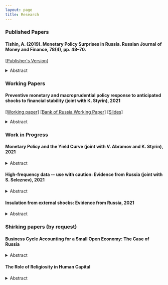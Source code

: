```yaml
---
layout: page
title: Research
---
```


<h3> Published Papers</h3>

<h4>Tishin, A. (2019). Monetary Policy Surprises in Russia. Russian Journal of Money and Finance, 78(4), pp. 48–70. </h4> 



[[Publisher's Version](https://rjmf.econs.online/upload/iblock/8db/Monetary_Policy_Surprises.pdf)]

  <details>
  <summary>Abstract</summary>

<p><em>This paper studies the monetary policy transmission in the Russian economy. The key question of this research is to determine how monetary policy affects the economy through currency exchange rates. I construct a series of monetary policy surprises for the Russian economy using the high-frequency identification approach. Many papers use futures on interest rates as monetary policy instruments; however, we do not have these futures on the Russian financial market. Therefore, I use different currency futures as monetary surprises because these futures are liquid, and they may reveal market sentiments. I take the dates when the Board of Directors of the Bank of Russia made a decision on the key rate and look at the changes in the currency exchange market in a tiny 30-minute window. Next, I construct a structural vector autoregression model to show the effect of these surprises on macroeconomic variables. In the identification process, I use the external instruments approach à la Gertler and Karadi (2015). Finally, I compare the results with other methods (Cholesky decomposition). I find that a tightening monetary policy significantly increases the bond rate; moreover, the effect on inflation is not immediate, but appears after a couple of months.</em></p>
 </details>

<h3> Working Papers  </h3>

<h4>Preventive monetary and macroprudential policy response to anticipated shocks to financial stability (joint with K. Styrin), 2021 </h4>

[[Working paper]](/assets/papers/StyrinTishin_draft.pdf) [[Bank of Russia Working Paper]](https://cbr.ru/eng/ec_research/ser/wp_80/) [[Slides]](/assets/papers/StyrinTishin_slides.pdf)

  <details>
  <summary>Abstract</summary>

<p><em>
In this paper, we develop a simple framework to study the optimal macroprudential and monetary policy interactions in response to financial shocks. Our model combines nominal rigidities and capital accumulation, features that have usually been studied separately in previous literature. In our model, we show that agents do not internalise how their asset purchases affect asset prices. Thus, when crises occur, there are fire sales: less demand for capital further reduces prices and agents are worse off. Policy interventions (both monetary and macroprudential) can improve allocations by restricting borrowing ex-ante (during the accumulation of risks and imbalances) and stimulating the economy ex-post (during crises). As a result, we find a complementary relationship between ex-ante monetary policy and preventive macroprudential policy. We also compare this result with a flexible-price model and a frictionless model and conduct several sensitivity analysis exercises.
</em></p>
 </details>


<h3> Work in Progress </h3>

<h4> Monetary Policy and the Yield Curve (joint with V. Abramov and K. Styrin), 2021 </h4>

  <details>
  <summary>Abstract</summary>

<p><em>
TBA
</em></p>
 </details>
 
<h4> High-frequency data -- use with caution: Evidence from Russia (joint with S. Seleznev), 2021 </h4>

  <details>
  <summary>Abstract</summary>

<p><em>
TBA
</em></p>
 </details>
 
 
<h4> Insulation from external shocks: Evidence from Russia, 2021 </h4>

  <details>
  <summary>Abstract</summary>

<p><em>
TBA
</em></p>
 </details>
 

<h3> Shirking papers (by request)</h3>

<h4> Business Cycle Accounting for a Small Open Economy: The Case of Russia </h4>

  <details>
  <summary>Abstract</summary>

<p><em>This paper studies the business cycles of the Russian economy. This paper aims to find which frictions are more important for the Russian economy and, therefore, which sectors should be modelled in more detail. I start with the simple case of a closed economy with four distortions, namely, the efficiency, the labour, the investment and the feasibility wedges. However, a closed economy model fails to explain real business cycles in emerging countries. I extend this model to a small open economy to better fit the Russian economy. I have two main findings. For a closed economy, I find that the efficiency and the labour wedges account for most fluctuations in output and investments. The feasibility wedge can play at best the third role. However, for a small open economy, only the efficiency wedge successfully contributes to business cycles fluctuations. The role of the labour wedge is much smaller.</em></p>
 </details>

<h4> The Role of Religiosity in Human Capital </h4>

  <details>
  <summary>Abstract</summary>

<p><em>In this paper, I examine the connection between religion and human capital. I want to find the effect of church attendance on human capital. Moreover, I use a non-standard measure of human capital, instead of years of schooling I use PISA test scores. I solve the problem of reverse causality using the instrumental variables. As the IV I take four groups of control variables: geographical controls, economic controls, religious controls and historical controls. The data about religiosity and PISA tests are taken from different surveys and available on the individual levels. I find that there is a strong correlation between church attendance and PISA scores, which can show the difference in human capital between religious and non-religious people.</em></p>
 </details>
